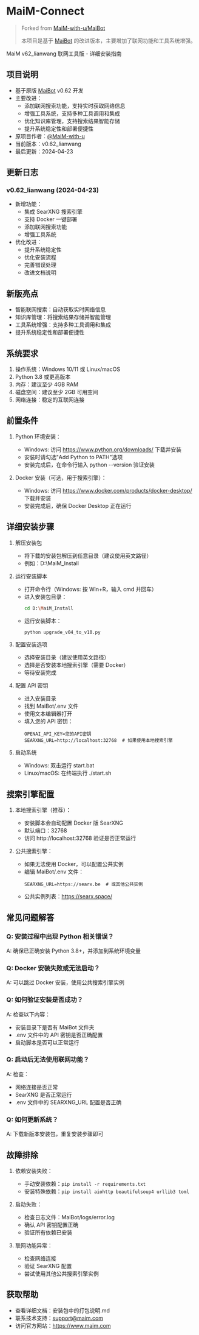 # MaiM-Connect

> Forked from [MaiM-with-u/MaiBot](https://github.com/MaiM-with-u/MaiBot)
> 
> 本项目是基于 [MaiBot](https://github.com/MaiM-with-u/MaiBot) 的改进版本，主要增加了联网功能和工具系统增强。

MaiM v62_lianwang 联网工具版 - 详细安装指南

## 项目说明
* 基于原版 [MaiBot](https://github.com/MaiM-with-u/MaiBot) v0.62 开发
* 主要改进：
  * 添加联网搜索功能，支持实时获取网络信息
  * 增强工具系统，支持多种工具调用和集成
  * 优化知识库管理，支持搜索结果智能存储
  * 提升系统稳定性和部署便捷性
* 原项目作者：[@MaiM-with-u](https://github.com/MaiM-with-u)
* 当前版本：v0.62_lianwang
* 最后更新：2024-04-23

## 更新日志
### v0.62_lianwang (2024-04-23)
* 新增功能：
  * 集成 SearXNG 搜索引擎
  * 支持 Docker 一键部署
  * 添加联网搜索功能
  * 增强工具系统
* 优化改进：
  * 提升系统稳定性
  * 优化安装流程
  * 完善错误处理
  * 改进文档说明

## 新版亮点
* 智能联网搜索：自动获取实时网络信息
* 知识库管理：将搜索结果存储并智能管理
* 工具系统增强：支持多种工具调用和集成
* 提升系统稳定性和部署便捷性

## 系统要求
1. 操作系统：Windows 10/11 或 Linux/macOS
2. Python 3.8 或更高版本
3. 内存：建议至少 4GB RAM
4. 磁盘空间：建议至少 2GB 可用空间
5. 网络连接：稳定的互联网连接

## 前置条件
1. Python 环境安装：
   - Windows: 访问 https://www.python.org/downloads/ 下载并安装
   - 安装时请勾选"Add Python to PATH"选项
   - 安装完成后，在命令行输入 python --version 验证安装

2. Docker 安装（可选，用于搜索引擎）：
   - Windows: 访问 https://www.docker.com/products/docker-desktop/ 下载并安装
   - 安装完成后，确保 Docker Desktop 正在运行

## 详细安装步骤
1. 解压安装包
   - 将下载的安装包解压到任意目录（建议使用英文路径）
   - 例如：D:\MaiM_Install

2. 运行安装脚本
   - 打开命令行（Windows: 按 Win+R，输入 cmd 并回车）
   - 进入安装包目录：
     ```bash
     cd D:\MaiM_Install
     ```
   - 运行安装脚本：
     ```bash
     python upgrade_v04_to_v10.py
     ```

3. 配置安装选项
   - 选择安装目录（建议使用英文路径）
   - 选择是否安装本地搜索引擎（需要 Docker）
   - 等待安装完成

4. 配置 API 密钥
   - 进入安装目录
   - 找到 MaiBot/.env 文件
   - 使用文本编辑器打开
   - 填入您的 API 密钥：
     ```
     OPENAI_API_KEY=您的API密钥
     SEARXNG_URL=http://localhost:32768  # 如果使用本地搜索引擎
     ```

5. 启动系统
   - Windows: 双击运行 start.bat
   - Linux/macOS: 在终端执行 ./start.sh

## 搜索引擎配置
1. 本地搜索引擎（推荐）：
   - 安装脚本会自动配置 Docker 版 SearXNG
   - 默认端口：32768
   - 访问 http://localhost:32768 验证是否正常运行

2. 公共搜索引擎：
   - 如果无法使用 Docker，可以配置公共实例
   - 编辑 MaiBot/.env 文件：
     ```
     SEARXNG_URL=https://searx.be  # 或其他公共实例
     ```
   - 公共实例列表：https://searx.space/

## 常见问题解答
### Q: 安装过程中出现 Python 相关错误？
A: 确保已正确安装 Python 3.8+，并添加到系统环境变量

### Q: Docker 安装失败或无法启动？
A: 可以跳过 Docker 安装，使用公共搜索引擎实例

### Q: 如何验证安装是否成功？
A: 检查以下内容：
   - 安装目录下是否有 MaiBot 文件夹
   - .env 文件中的 API 密钥是否正确配置
   - 启动脚本是否可以正常运行

### Q: 启动后无法使用联网功能？
A: 检查：
   - 网络连接是否正常
   - SearXNG 是否正常运行
   - .env 文件中的 SEARXNG_URL 配置是否正确

### Q: 如何更新系统？
A: 下载新版本安装包，重复安装步骤即可

## 故障排除
1. 依赖安装失败：
   - 手动安装依赖：`pip install -r requirements.txt`
   - 安装特殊依赖：`pip install aiohttp beautifulsoup4 urllib3 toml`

2. 启动失败：
   - 检查日志文件：MaiBot/logs/error.log
   - 确认 API 密钥配置正确
   - 验证所有依赖已安装

3. 联网功能异常：
   - 检查网络连接
   - 验证 SearXNG 配置
   - 尝试使用其他公共搜索引擎实例

## 获取帮助
- 查看详细文档：安装包中的打包说明.md
- 联系技术支持：support@maim.com
- 访问官方网站：https://www.maim.com 